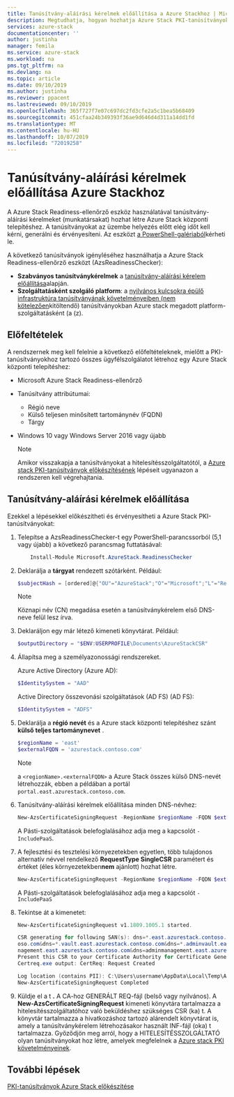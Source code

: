 ```yaml
---
title: Tanúsítvány-aláírási kérelmek előállítása a Azure Stackhoz | Microsoft Docs
description: Megtudhatja, hogyan hozhatja Azure Stack PKI-tanúsítványokhoz tartozó tanúsítvány-aláírási kérelmeket Azure Stack integrált rendszerekben.
services: azure-stack
documentationcenter: ''
author: justinha
manager: femila
ms.service: azure-stack
ms.workload: na
pms.tgt_pltfrm: na
ms.devlang: na
ms.topic: article
ms.date: 09/10/2019
ms.author: justinha
ms.reviewer: ppacent
ms.lastreviewed: 09/10/2019
ms.openlocfilehash: 365f727f7e07c697dc2fd3cfe2a5c1bea5b68409
ms.sourcegitcommit: 451cfaa24b349393f36ae9d646d4d311a14dd1fd
ms.translationtype: MT
ms.contentlocale: hu-HU
ms.lasthandoff: 10/07/2019
ms.locfileid: "72019258"
---
```

# <a name="generate-certificate-signing-requests-for-azure-stack"></a>Tanúsítvány-aláírási kérelmek előállítása Azure Stackhoz

A Azure Stack Readiness-ellenőrző eszköz használatával tanúsítvány-aláírási kérelmeket (munkatársakat) hozhat létre Azure Stack központi telepítéshez. A tanúsítványokat az üzembe helyezés előtt elég időt kell kérni, generálni és érvényesíteni. Az eszközt [a PowerShell-galériaból](https://aka.ms/AzsReadinessChecker)kérheti le.

A következő tanúsítványok igényléséhez használhatja a Azure Stack Readiness-ellenőrző eszközt (AzsReadinessChecker):

- **Szabványos tanúsítványkérelmek** a [tanúsítvány-aláírási kérelem előállítása](azure-stack-get-pki-certs.md#generate-certificate-signing-requests)alapján.
- **Szolgáltatásként szolgáló platform**: a [nyilvános kulcsokra épülő infrastruktúra tanúsítványának követelményeiben (nem kötelezően](azure-stack-pki-certs.md#optional-paas-certificates)kitöltendő) tanúsítványokban Azure stack megadott platform-szolgáltatásként (a (z).

## <a name="prerequisites"></a>Előfeltételek

A rendszernek meg kell felelnie a következő előfeltételeknek, mielőtt a PKI-tanúsítványokhoz tartozó összes ügyfélszolgálatot létrehoz egy Azure Stack központi telepítéshez:

- Microsoft Azure Stack Readiness-ellenőrző
- Tanúsítvány attribútumai:
  - Régió neve
  - Külső teljesen minősített tartománynév (FQDN)
  - Tárgy
- Windows 10 vagy Windows Server 2016 vagy újabb

  > [!NOTE]  
  > Amikor visszakapja a tanúsítványokat a hitelesítésszolgáltatótól, a [Azure stack PKI-tanúsítványok előkészítésének](azure-stack-prepare-pki-certs.md) lépéseit ugyanazon a rendszeren kell végrehajtania.

## <a name="generate-certificate-signing-requests"></a>Tanúsítvány-aláírási kérelmek előállítása

Ezekkel a lépésekkel előkészítheti és érvényesítheti a Azure Stack PKI-tanúsítványokat:

1. Telepítse a AzsReadinessChecker-t egy PowerShell-parancssorból (5,1 vagy újabb) a következő parancsmag futtatásával:

    ```powershell  
        Install-Module Microsoft.AzureStack.ReadinessChecker
    ```

2. Deklarálja a **tárgyat** rendezett szótárként. Például:

    ```powershell  
    $subjectHash = [ordered]@{"OU"="AzureStack";"O"="Microsoft";"L"="Redmond";"ST"="Washington";"C"="US"}
    ```

    > [!note]  
    > Köznapi név (CN) megadása esetén a tanúsítványkérelem első DNS-neve felül lesz írva.

3. Deklaráljon egy már létező kimeneti könyvtárat. Például:

    ```powershell  
    $outputDirectory = "$ENV:USERPROFILE\Documents\AzureStackCSR"
    ```

4. Állapítsa meg a személyazonossági rendszereket.

    Azure Active Directory (Azure AD):

    ```powershell
    $IdentitySystem = "AAD"
    ```

    Active Directory összevonási szolgáltatások (AD FS) (AD FS):

    ```powershell
    $IdentitySystem = "ADFS"
    ```

5. Deklarálja a **régió nevét** és a Azure stack központi telepítéshez szánt **külső teljes tartománynevet** .

    ```powershell
    $regionName = 'east'
    $externalFQDN = 'azurestack.contoso.com'
    ```

    > [!note]  
    > a `<regionName>.<externalFQDN>` a Azure Stack összes külső DNS-nevét létrehozzák, ebben a példában a portál `portal.east.azurestack.contoso.com`.  

6. Tanúsítvány-aláírási kérelmek előállítása minden DNS-névhez:

    ```powershell  
    New-AzsCertificateSigningRequest -RegionName $regionName -FQDN $externalFQDN -subject $subjectHash -OutputRequestPath $OutputDirectory -IdentitySystem $IdentitySystem
    ```

    A Pásti-szolgáltatások belefoglalásához adja meg a kapcsolót ```-IncludePaaS```.

7. A fejlesztési és tesztelési környezetekben egyetlen, több tulajdonos alternatív névvel rendelkező **RequestType SingleCSR** paramétert és értéket (éles környezetekben**nem** ajánlott) hozhat létre.

    ```powershell  
    New-AzsCertificateSigningRequest -RegionName $regionName -FQDN $externalFQDN -subject $subjectHash -RequestType SingleCSR -OutputRequestPath $OutputDirectory -IdentitySystem $IdentitySystem
    ```

    A Pásti-szolgáltatások belefoglalásához adja meg a kapcsolót ```-IncludePaaS```

8. Tekintse át a kimenetet:

    ```powershell  
    New-AzsCertificateSigningRequest v1.1809.1005.1 started.

    CSR generating for following SAN(s): dns=*.east.azurestack.contoso.com&dns=*.blob.east.azurestack.contoso.com&dns=*.queue.east.azurestack.contoso.com&dns=*.table.east.azurestack.cont
    oso.com&dns=*.vault.east.azurestack.contoso.com&dns=*.adminvault.east.azurestack.contoso.com&dns=portal.east.azurestack.contoso.com&dns=adminportal.east.azurestack.contoso.com&dns=ma
    nagement.east.azurestack.contoso.com&dns=adminmanagement.east.azurestack.contoso.com*dn2=*.adminhosting.east.azurestack.contoso.com@dns=*.hosting.east.azurestack.contoso.com
    Present this CSR to your Certificate Authority for Certificate Generation: C:\Users\username\Documents\AzureStackCSR\wildcard_east_azurestack_contoso_com_CertRequest_20180405233530.req
    Certreq.exe output: CertReq: Request Created

    Log location (contains PII): C:\Users\username\AppData\Local\Temp\AzsReadinessChecker\AzsReadinessChecker.log
    New-AzsCertificateSigningRequest Completed
    ```

9. Küldje el a t **.** A CA-hoz GENERÁLT REQ-fájl (belső vagy nyilvános). A **New-AzsCertificateSigningRequest** kimeneti könyvtára tartalmazza a hitelesítésszolgáltatóhoz való beküldéshez szükséges CSR (ka) t. A könyvtár tartalmazza a hivatkozáshoz tartozó alárendelt könyvtárat is, amely a tanúsítványkérelem létrehozásakor használt INF-fájl (oka) t tartalmazza. Győződjön meg arról, hogy a HITELESÍTÉSSZOLGÁLTATÓ olyan tanúsítványokat hoz létre, amelyek megfelelnek a [Azure stack PKI követelményeinek](azure-stack-pki-certs.md).

## <a name="next-steps"></a>További lépések

[PKI-tanúsítványok Azure Stack előkészítése](azure-stack-prepare-pki-certs.md)
